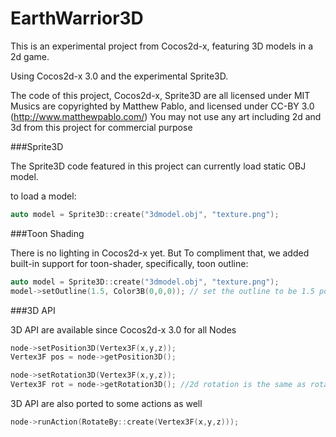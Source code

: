 EarthWarrior3D
======

This is an experimental project from Cocos2d-x, featuring 3D models in a 2d game.

Using Cocos2d-x 3.0 and the experimental Sprite3D.

The code of this project, Cocos2d-x, Sprite3D are all licensed under MIT
Musics are copyrighted by Matthew Pablo, and licensed under CC-BY 3.0 (http://www.matthewpablo.com/)
You may not use any art including 2d and 3d from this project for commercial purpose


###Sprite3D


The Sprite3D code featured in this project can currently load static OBJ model.

to load a model:
```c++
auto model = Sprite3D::create("3dmodel.obj", "texture.png");
```

###Toon Shading

There is no lighting in Cocos2d-x yet. But
To compliment that, we added built-in support for toon-shader, specifically, toon outline:
```c++
auto model = Sprite3D::create("3dmodel.obj", "texture.png");
model->setOutline(1.5, Color3B(0,0,0)); // set the outline to be 1.5 point wide, and black
```


###3D API

3D API are available since Cocos2d-x 3.0 for all Nodes

```c++
node->setPosition3D(Vertex3F(x,y,z));
Vertex3F pos = node->getPosition3D();

node->setRotation3D(Vertex3F(x,y,z));
Vertex3F rot = node->getRotation3D(); //2d rotation is the same as rotating in z axis
```
3D API are also ported to some actions as well
```c++
node->runAction(RotateBy::create(Vertex3F(x,y,z)));
```
